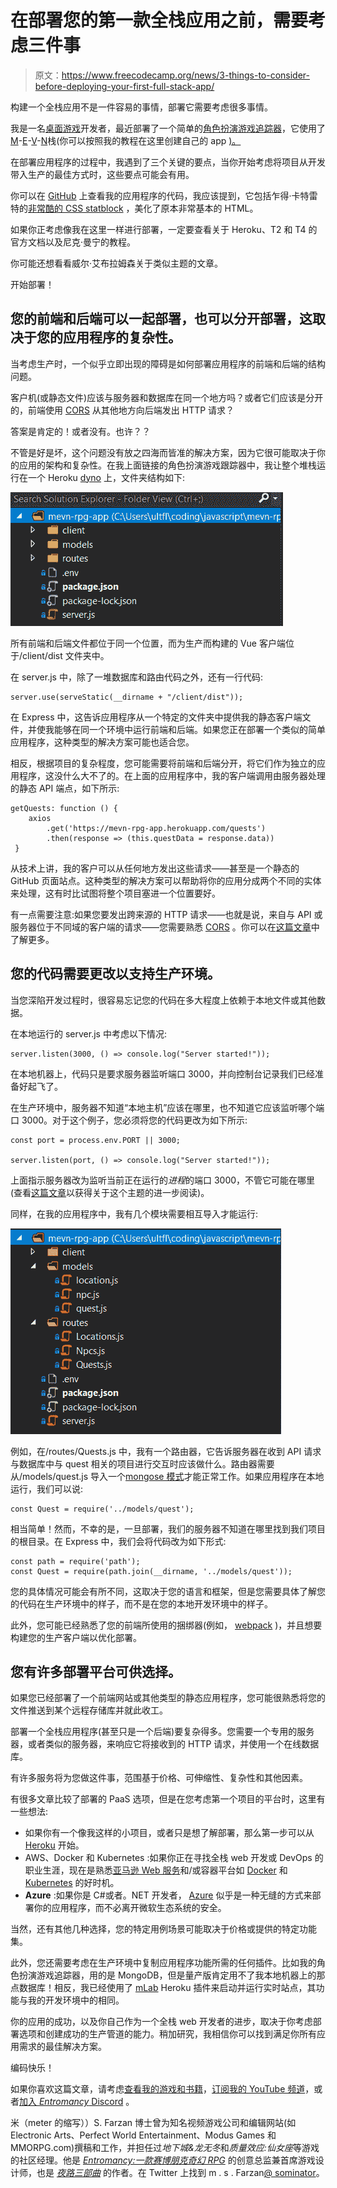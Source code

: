 # 在部署您的第一款全栈应用之前，需要考虑三件事

> 原文：<https://www.freecodecamp.org/news/3-things-to-consider-before-deploying-your-first-full-stack-app/>

构建一个全栈应用不是一件容易的事情，部署它需要考虑很多事情。

我是一名[桌面游戏](https://www.nightpathpub.com/entromancy)开发者，最近部署了一个简单的[角色扮演游戏追踪器](https://mevn-rpg-app.herokuapp.com/)，它使用了[M](https://www.mongodb.com/)-[E](https://expressjs.com/)-[V](https://vuejs.org/)-[N](https://nodejs.org/en/)栈(你可以按照我的教程在这里创建自己的 app [)。](https://www.freecodecamp.org/news/build-a-full-stack-mevn-app/)

在部署应用程序的过程中，我遇到了三个关键的要点，当你开始考虑将项目从开发带入生产的最佳方式时，这些要点可能会有用。

你可以在 [GitHub](https://github.com/sominator/mevn-rpg-app) 上查看我的应用程序的代码，我应该提到，它包括乍得·卡特雷特的[非常酷的 CSS statblock](https://codepen.io/retractedhack/pen/gPLpWe) ，美化了原本非常基本的 HTML。

如果你正考虑像我在这里一样进行部署，一定要查看关于 Heroku、T2 和 T4 的官方文档以及尼克·曼宁的教程。

你可能还想看看威尔·艾布拉姆森关于类似主题的文章。

开始部署！

## 您的前端和后端可以一起部署，也可以分开部署，这取决于您的应用程序的复杂性。

当考虑生产时，一个似乎立即出现的障碍是如何部署应用程序的前端和后端的结构问题。

客户机(或静态文件)应该与服务器和数据库在同一个地方吗？或者它们应该是分开的，前端使用 [CORS](https://developer.mozilla.org/en-US/docs/Web/HTTP/CORS) 从其他地方向后端发出 HTTP 请求？

答案是肯定的！或者没有。也许？？

不管是好是坏，这个问题没有放之四海而皆准的解决方案，因为它很可能取决于你的应用的架构和复杂性。在我上面链接的角色扮演游戏跟踪器中，我让整个堆栈运行在一个 Heroku [dyno](https://www.heroku.com/dynos) 上，文件夹结构如下:

![Folder-Structure](img/1eade486b75384c21d68072f6b70708c.png)

所有前端和后端文件都位于同一个位置，而为生产而构建的 Vue 客户端位于/client/dist 文件夹中。

在 server.js 中，除了一堆数据库和路由代码之外，还有一行代码:

```
server.use(serveStatic(__dirname + "/client/dist"));
```

在 Express 中，这告诉应用程序从一个特定的文件夹中提供我的静态客户端文件，并使我能够在同一个环境中运行前端和后端。如果您正在部署一个类似的简单应用程序，这种类型的解决方案可能也适合您。

相反，根据项目的复杂程度，您可能需要将前端和后端分开，将它们作为独立的应用程序，这没什么大不了的。在上面的应用程序中，我的客户端调用由服务器处理的静态 API 端点，如下所示:

```
getQuests: function () {
    axios
        .get('https://mevn-rpg-app.herokuapp.com/quests')
        .then(response => (this.questData = response.data))                   
 }
```

从技术上讲，我的客户可以从任何地方发出这些请求——甚至是一个静态的 GitHub 页面站点。这种类型的解决方案可以帮助将你的应用分成两个不同的实体来处理，这有时比试图将整个项目塞进一个位置要好。

有一点需要注意:如果您要发出跨来源的 HTTP 请求——也就是说，来自与 API 或服务器位于不同域的客户端的请求——您需要熟悉 [CORS](https://en.wikipedia.org/wiki/Cross-origin_resource_sharing) 。你可以在[这篇文章](https://www.freecodecamp.org/news/i-built-a-web-api-with-express-flask-aspnet/)中了解更多。

## 您的代码需要更改以支持生产环境。

当您深陷开发过程时，很容易忘记您的代码在多大程度上依赖于本地文件或其他数据。

在本地运行的 server.js 中考虑以下情况:

```
server.listen(3000, () => console.log("Server started!"));
```

在本地机器上，代码只是要求服务器监听端口 3000，并向控制台记录我们已经准备好起飞了。

在生产环境中，服务器不知道“本地主机”应该在哪里，也不知道它应该监听哪个端口 3000。对于这个例子，您必须将您的代码更改为如下所示:

```
const port = process.env.PORT || 3000;

server.listen(port, () => console.log("Server started!"));
```

上面指示服务器改为监听当前正在运行的*进程*的端口 3000，不管它可能在哪里(查看[这篇文章](https://codeburst.io/process-env-what-it-is-and-why-when-how-to-use-it-effectively-505d0b2831e7)以获得关于这个主题的进一步阅读)。

同样，在我的应用程序中，我有几个模块需要相互导入才能运行:

![Folder-Structure-Expanded](img/89be8fdec76a1479c0b224e4b209ed90.png)

例如，在/routes/Quests.js 中，我有一个路由器，它告诉服务器在收到 API 请求与数据库中与 quest 相关的项目进行交互时应该做什么。路由器需要从/models/quest.js 导入一个[mongose 模式](https://mongoosejs.com/docs/guide.html)才能正常工作。如果应用程序在本地运行，我们可以说:

```
const Quest = require('../models/quest');
```

相当简单！然而，不幸的是，一旦部署，我们的服务器不知道在哪里找到我们项目的根目录。在 Express 中，我们会将代码改为如下形式:

```
const path = require('path');
const Quest = require(path.join(__dirname, '../models/quest'));
```

您的具体情况可能会有所不同，这取决于您的语言和框架，但是您需要具体了解您的代码在生产环境中的样子，而不是在您的本地开发环境中的样子。

此外，您可能已经熟悉了您的前端所使用的捆绑器(例如， [webpack](https://webpack.js.org/) )，并且想要构建您的生产客户端以优化部署。

## 您有许多部署平台可供选择。

如果您已经部署了一个前端网站或其他类型的静态应用程序，您可能很熟悉将您的文件推送到某个远程存储库并就此收工。

部署一个全栈应用程序(甚至只是一个后端)要复杂得多。您需要一个专用的服务器，或者类似的服务器，来响应它将接收到的 HTTP 请求，并使用一个在线数据库。

有许多服务将为您做这件事，范围基于价格、可伸缩性、复杂性和其他因素。

有很多文章比较了部署的 PaaS 选项，但是在您考虑第一个项目的平台时，这里有一些想法:

*   如果你有一个像我这样的小项目，或者只是想了解部署，那么第一步可以从 [Heroku](https://www.heroku.com/) 开始。
*   AWS、Docker 和 Kubernetes :如果你正在寻找全栈 web 开发或 DevOps 的职业生涯，现在是熟悉[亚马逊 Web 服务](https://aws.amazon.com/)和/或容器平台如 [Docker](https://www.docker.com/) 和 [Kubernetes](https://kubernetes.io/) 的好时机。
*   **Azure** :如果你是 C#或者。NET 开发者， [Azure](https://azure.microsoft.com/en-us/) 似乎是一种无缝的方式来部署你的应用程序，而不必离开微软生态系统的安全。

当然，还有其他几种选择，您的特定用例场景可能取决于价格或提供的特定功能集。

此外，您还需要考虑在生产环境中复制应用程序功能所需的任何插件。比如我的角色扮演游戏追踪器，用的是 MongoDB，但是量产版肯定用不了我本地机器上的那点数据库！相反，我已经使用了 [mLab](https://elements.heroku.com/addons/mongolab) Heroku 插件来启动并运行实时站点，其功能与我的开发环境中的相同。

你的应用的成功，以及你自己作为一个全栈 web 开发者的进步，取决于你考虑部署选项和创建成功的生产管道的能力。稍加研究，我相信你可以找到满足你所有应用需求的最佳解决方案。

编码快乐！

如果你喜欢这篇文章，请考虑[查看我的游戏和书籍](https://www.nightpathpub.com/)，[订阅我的 YouTube 频道](https://www.youtube.com/msfarzan?sub_confirmation=1)，或者[加入 *Entromancy* Discord](https://discord.gg/RF6k3nB) 。

米（meter 的缩写））S. Farzan 博士曾为知名视频游戏公司和编辑网站(如 Electronic Arts、Perfect World Entertainment、Modus Games 和 MMORPG.com)撰稿和工作，并担任过*地下城&龙无冬*和*质量效应:仙女座*等游戏的社区经理。他是 *[Entromancy:一款赛博朋克奇幻 RPG](https://www.nightpathpub.com/rpg)* 的创意总监兼首席游戏设计师，也是 *[夜路三部曲](http://nightpathpub.com/books)* 的作者。在 Twitter 上找到 m . s . Farzan[@ sominator](https://twitter.com/sominator)。
